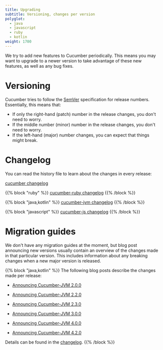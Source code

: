 ```yaml
---
title: Upgrading
subtitle: Versioning, changes per version
polyglot:
  - java
  - javascript
  - ruby
  - kotlin
weight: 1700
---
```

We try to add new features to Cucumber periodically. This means you may want to upgrade to a newer version to take advantage of these new features, as well as any bug fixes.

# Versioning
Cucumber tries to follow the [SemVer](http://semver.org/) specification for release numbers.
Essentially, this means that:

* If only the right-hand (patch) number in the release changes, you don't need to worry.
* If the middle number (minor) number in the release changes, you don't need to worry.
* If the left-hand (major) number changes, you can expect that things might break.

# Changelog
You can read the history file to learn about the changes in every release:

[cucumber changelog](https://github.com/cucumber/cucumber/blob/master/History.md)

{{% block "ruby" %}}
[cucumber-ruby changelog](https://github.com/cucumber/cucumber-ruby/blob/master/CHANGELOG.md)
{{% /block %}}

{{% block "java,kotlin" %}}
[cucumber-jvm changelog](https://github.com/cucumber/cucumber-jvm/blob/master/CHANGELOG.md)
{{% /block %}}

{{% block "javascript" %}}
[cucumber-js changelog](https://github.com/cucumber/cucumber-js/blob/master/CHANGELOG.md)
{{% /block %}}

# Migration guides
We don't have any migration guides at the moment, but blog post announcing new versions usually contain an overview of the changes made in that particular version.
This includes information about any breaking changes when a new major version is released.

{{% block "java,kotlin" %}}
The following blog posts describe the changes made per release:

* [Announcing Cucumber-JVM 2.0.0](https://cucumber.io/blog/2017/08/29/announcing-cucumber-jvm-2-0-0)

* [Announcing Cucumber-JVM 2.2.0](https://cucumber.io/blog/2017/12/05/announcing-cucumber-jvm-2-2-0)

* [Announcing Cucumber-JVM 2.3.0](https://cucumber.io/blog/2017/12/11/announcing-cucumber-jvm-2-3-0)

* [Announcing Cucumber-JVM 3.0.0](https://cucumber.io/blog/2018/05/19/announcing-cucumber-jvm-3-0-0)

* [Announcing Cucumber-JVM 4.0.0](https://cucumber.io/blog/2018/09/24/announcing-cucumber-jvm-4-0-0)

* [Announcing Cucumber-JVM 4.2.0](https://cucumber.io/blog/2018/10/31/announcing-cucumber-jvm-4-2-0)

Details can be found in the [changelog](https://github.com/cucumber/cucumber-jvm/blob/master/CHANGELOG.md).
{{% /block %}}